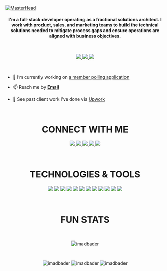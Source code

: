 [![MasterHead](https://i.imgur.com/JNVPLKR.png)](https://github.com/imadbader)

<h4 align="center">I'm a full-stack developer operating as a fractional solutions architect. I work with product, sales, and marketing teams to build the technical solutions needed to mitigate process gaps and ensure operations are aligned with business objectives.</h4>

</br>

<p align="center">
  <a href="https://www.upwork.com/freelancers/ibader" target="_blank">
    <img src="https://img.shields.io/static/v1?label=|&message=UPWORK&color=23555f&style=plastic&logo=upwork&logo-color=white"/>
  </a>
  <a href="https://www.linkedin.com/in/imadbader/" target="_blank">
    <img src="https://img.shields.io/static/v1?label=|&message=LINKEDIN&color=cdf998&style=plastic&logo=linkedin&logo-color=white"/>
  </a>
  <a href="https://twitter.com/monkeepooslingr" target="_blank">
    <img src="https://img.shields.io/static/v1?label=|&message=TWITTER&color=23555f&style=plastic&logo=twitter&logo-color=white"/>
  </a>
  <!--a href="" target="_blank">
      <img src="https://img.shields.io/static/v1?label=|&message=RESUME&color=cdf998&style=plastic&logo=react&logo-color=white"/>
  </a -->
</p>

</br>

- 🔭 I’m currently working on [a member polling application](https://polls-777251066.development.catalystserverless.com/app/)

- 📫 Reach me by **[Email](mailto:sleepy.ice0153@fastmail.com)**

- 📄 See past client work I've done via [Upwork](https://www.upwork.com/freelancers/ibader)

</br>

<h1 align="center">CONNECT WITH ME</h1>

<p align="center">
  <a href="https://www.upwork.com/freelancers/ibader" target="_blank">
    <img src="https://img.shields.io/static/v1?label=|&message=UPWORK&color=23555f&style=plastic&logo=upwork&logo-color=white"/>
  </a>
  <a href="https://www.linkedin.com/in/imadbader/" target="_blank">
    <img src="https://img.shields.io/static/v1?label=|&message=LINKED-IN&color=cdf998&style=plastic&logo=linkedin&logo-color=white"/>
  </a>
  <a href="https://twitter.com/monkeepooslingr" target="_blank">
    <img src="https://img.shields.io/static/v1?label=|&message=TWITTER&color=23555f&style=plastic&logo=twitter&logo-color=white"/>
  </a>
  <a href="https://codepen.io/monkeepooslinger" target="_blank">
      <img src="https://img.shields.io/static/v1?label=|&message=CODEPEN&color=cdf998&style=plastic&logo=codepen&logo-color=white"/>
  </a>
  <a href="https://dev.to/monkeepooslinger" target="_blank">
      <img src="https://img.shields.io/static/v1?label=|&message=DEV.TO&color=23555f&style=plastic&logo=dev.to&logo-color=white"/>
  </a>
</p>

</br>

<h1 align="center">TECHNOLOGIES & TOOLS</h1>

<p align="center">
    <img src="https://img.shields.io/static/v1?label=|&message=HTML5&color=23555f&style=plastic&logo=html5"/>
    <img src="https://img.shields.io/static/v1?label=|&message=CSS3&color=285f65&style=plastic&logo=css3"/>
    <img src="https://img.shields.io/static/v1?label=|&message=DELUGE&color=bbb111&style=plastic&logo=zoho"/>
    <img src="https://img.shields.io/static/v1?label=|&message=JAVASCRIPT&color=3c7f5d&style=plastic&logo=javascript"/>
    <img src="https://img.shields.io/static/v1?label=|&message=REACT.JS&color=4a935c&style=plastic&logo=react"/>
    <img src="https://img.shields.io/static/v1?label=|&message=MONGO-DB&color=cdd148&style=plastic&logo=mongodb"/>
    <img src="https://img.shields.io/static/v1?label=|&message=EXPRESS&color=bbb111&style=plastic&logo=express"/>
    <img src="https://img.shields.io/static/v1?label=|&message=HEROKU&color=bbb111&style=plastic&logo=heroku"/>
    <img src="https://img.shields.io/static/v1?label=|&message=GIT&color=cbb148&style=plastic&logo=git"/>
    <img src="https://img.shields.io/static/v1?label=|&message=POSTMAN&color=bbb111&style=plastic&logo=postman"/>
    <img src="https://img.shields.io/static/v1?label=|&message=WORDPRESS&color=cdd148&style=plastic&logo=wordpress"/>
    <img src="https://img.shields.io/static/v1?label=|&message=FIGMA&color=4a935c&style=plastic&logo=figma"/>
</p>

</br>

<h1 align="center">FUN STATS</h1>

</br>

<p align="center">
  <img src="https://github-readme-stats.vercel.app/api/top-langs?username=imadbader&show_icons=true&theme=calm&locale=en" alt="imadbader"/>
</p>

</br>
                                                                                                                                   
<p align="center">
  <img src="https://github-readme-stats.vercel.app/api?username=imadbader&show_icons=true&theme=calm&locale=en" alt="imadbader"/>
  <img src="https://github-readme-streak-stats.herokuapp.com/?user=imadbader&theme=calm&hide_border=true" alt="imadbader"/>
  <img src="https://github-readme-stats.vercel.app/api?username=imadbader&count_private=true&theme=calm&hide_border=true" alt="imadbader"/>
</p>


